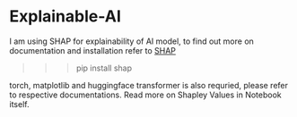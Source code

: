 # Explainable-AI

I am using SHAP for explainability of AI model, to find out more on documentation and installation refer to [SHAP](https://shap.readthedocs.io/en/latest/index.html)

>>> pip install shap

torch, matplotlib and huggingface transformer is also requried, please refer to respective documentations.
Read more on Shapley Values in Notebook itself.
